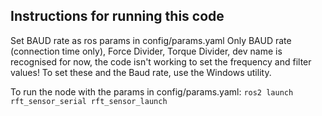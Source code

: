 ## Instructions for running this code

Set BAUD rate as ros params in config/params.yaml
Only BAUD rate (connection time only), Force Divider, Torque Divider, dev name is recognised for now, the code isn't working to set the frequency and filter values!
To set these and the Baud rate, use the Windows utility.

To run the node with the params in config/params.yaml:
```ros2 launch rft_sensor_serial rft_sensor_launch```
